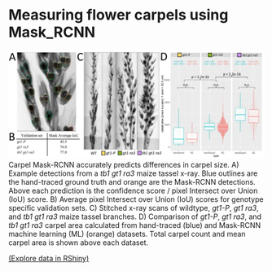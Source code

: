# Measuring flower carpels using Mask_RCNN

![Segmentation Sample](carpel/carpelMaskRCNN_cropped.jpg)
Carpel Mask-RCNN accurately predicts differences in carpel size. A) Example detections from a *tb1 gt1 ra3* maize tassel x-ray. Blue outlines are the hand-traced ground truth and orange are the Mask-RCNN detections. Above each prediction is the confidence score / pixel Intersect over Union (IoU) score. B) Average pixel Intersect over Union (IoU) scores for genotype specific validation sets. C) Stitched x-ray scans of wildtype, *gt1-P*, *gt1 ra3*, and *tb1 gt1 ra3* maize tassel branches. D) Comparison of *gt1-P*, *gt1 ra3*, and *tb1 gt1 ra3* carpel area calculated from hand-traced (blue) and Mask-RCNN machine learning (ML) (orange) datasets. Total carpel count and mean carpel area is shown above each dataset.  

 [(Explore data in RShiny)](https://aednv.shinyapps.io/carpelArea/)  

